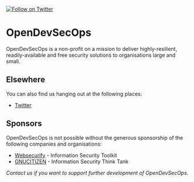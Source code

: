 [![Follow on Twitter](https://img.shields.io/twitter/follow/opendevsecops.svg?logo=twitter)](https://twitter.com/opendevsecops)

# OpenDevSecOps

OpenDevSecOps is a non-profit on a mission to deliver highly-resilient, readily-available and free security solutions to organisations large and small.

## Elsewhere

You can also find us hanging out at the following places:

* [Twitter](https://twitter.com/opendevsecops)

## Sponsors

OpenDevSecOps is not possible without the generous sponsorship of the following companies and organisations:

* [Websecurify](https://websecurify.com) - Information Security Toolkit
* [GNUCITIZEN](https://gnucitizen.org) - Information Security Think Tank

_Contact us if you want to support further development of OpenDevSecOps._
